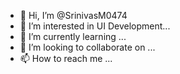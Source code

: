 - 👋 Hi, I’m @SrinivasM0474
- 👀 I’m interested in UI Development...
- 🌱 I’m currently learning ...
- 💞️ I’m looking to collaborate on ...
- 📫 How to reach me ...

<!---
SrinivasM0474/SrinivasM0474 is a ✨ special ✨ repository because its `README.md` (this file) appears on your GitHub profile.
You can click the Preview link to take a look at your changes.
--->
